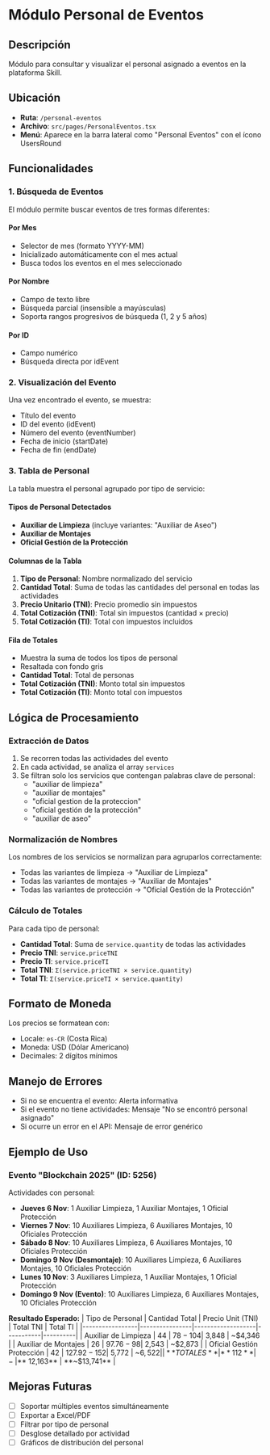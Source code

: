 # Módulo Personal de Eventos

## Descripción

Módulo para consultar y visualizar el personal asignado a eventos en la plataforma Skill.

## Ubicación

- **Ruta**: `/personal-eventos`
- **Archivo**: `src/pages/PersonalEventos.tsx`
- **Menú**: Aparece en la barra lateral como "Personal Eventos" con el ícono UsersRound

## Funcionalidades

### 1. Búsqueda de Eventos

El módulo permite buscar eventos de tres formas diferentes:

#### Por Mes

- Selector de mes (formato YYYY-MM)
- Inicializado automáticamente con el mes actual
- Busca todos los eventos en el mes seleccionado

#### Por Nombre

- Campo de texto libre
- Búsqueda parcial (insensible a mayúsculas)
- Soporta rangos progresivos de búsqueda (1, 2 y 5 años)

#### Por ID

- Campo numérico
- Búsqueda directa por idEvent

### 2. Visualización del Evento

Una vez encontrado el evento, se muestra:

- Título del evento
- ID del evento (idEvent)
- Número del evento (eventNumber)
- Fecha de inicio (startDate)
- Fecha de fin (endDate)

### 3. Tabla de Personal

La tabla muestra el personal agrupado por tipo de servicio:

#### Tipos de Personal Detectados

- **Auxiliar de Limpieza** (incluye variantes: "Auxiliar de Aseo")
- **Auxiliar de Montajes**
- **Oficial Gestión de la Protección**

#### Columnas de la Tabla

1. **Tipo de Personal**: Nombre normalizado del servicio
2. **Cantidad Total**: Suma de todas las cantidades del personal en todas las actividades
3. **Precio Unitario (TNI)**: Precio promedio sin impuestos
4. **Total Cotización (TNI)**: Total sin impuestos (cantidad × precio)
5. **Total Cotización (TI)**: Total con impuestos incluidos

#### Fila de Totales

- Muestra la suma de todos los tipos de personal
- Resaltada con fondo gris
- **Cantidad Total**: Total de personas
- **Total Cotización (TNI)**: Monto total sin impuestos
- **Total Cotización (TI)**: Monto total con impuestos

## Lógica de Procesamiento

### Extracción de Datos

1. Se recorren todas las actividades del evento
2. En cada actividad, se analiza el array `services`
3. Se filtran solo los servicios que contengan palabras clave de personal:
   - "auxiliar de limpieza"
   - "auxiliar de montajes"
   - "oficial gestion de la proteccion"
   - "oficial gestión de la protección"
   - "auxiliar de aseo"

### Normalización de Nombres

Los nombres de los servicios se normalizan para agruparlos correctamente:

- Todas las variantes de limpieza → "Auxiliar de Limpieza"
- Todas las variantes de montajes → "Auxiliar de Montajes"
- Todas las variantes de protección → "Oficial Gestión de la Protección"

### Cálculo de Totales

Para cada tipo de personal:

- **Cantidad Total**: Suma de `service.quantity` de todas las actividades
- **Precio TNI**: `service.priceTNI`
- **Precio TI**: `service.priceTI`
- **Total TNI**: `Σ(service.priceTNI × service.quantity)`
- **Total TI**: `Σ(service.priceTI × service.quantity)`

## Formato de Moneda

Los precios se formatean con:

- Locale: `es-CR` (Costa Rica)
- Moneda: USD (Dólar Americano)
- Decimales: 2 dígitos mínimos

## Manejo de Errores

- Si no se encuentra el evento: Alerta informativa
- Si el evento no tiene actividades: Mensaje "No se encontró personal asignado"
- Si ocurre un error en el API: Mensaje de error genérico

## Ejemplo de Uso

### Evento "Blockchain 2025" (ID: 5256)

Actividades con personal:

- **Jueves 6 Nov**: 1 Auxiliar Limpieza, 1 Auxiliar Montajes, 1 Oficial Protección
- **Viernes 7 Nov**: 10 Auxiliares Limpieza, 6 Auxiliares Montajes, 10 Oficiales Protección
- **Sábado 8 Nov**: 10 Auxiliares Limpieza, 6 Auxiliares Montajes, 10 Oficiales Protección
- **Domingo 9 Nov (Desmontaje)**: 10 Auxiliares Limpieza, 6 Auxiliares Montajes, 10 Oficiales Protección
- **Lunes 10 Nov**: 3 Auxiliares Limpieza, 1 Auxiliar Montajes, 1 Oficial Protección
- **Domingo 9 Nov (Evento)**: 10 Auxiliares Limpieza, 6 Auxiliares Montajes, 10 Oficiales Protección

**Resultado Esperado:**
| Tipo de Personal | Cantidad Total | Precio Unit (TNI) | Total TNI | Total TI |
|-----------------|----------------|-------------------|-----------|----------|
| Auxiliar de Limpieza | 44 | $78-104 | ~$3,848 | ~$4,346 |
| Auxiliar de Montajes | 26 | $97.76-98 | ~$2,543 | ~$2,873 |
| Oficial Gestión Protección | 42 | $127.92-152 | ~$5,772 | ~$6,522 |
| **TOTALES** | **112** | - | **~$12,163** | **~$13,741** |

## Mejoras Futuras

- [ ] Soportar múltiples eventos simultáneamente
- [ ] Exportar a Excel/PDF
- [ ] Filtrar por tipo de personal
- [ ] Desglose detallado por actividad
- [ ] Gráficos de distribución del personal
